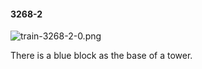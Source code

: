 #### 3268-2
![train-3268-2-0.png](https://github.com/lil-lab/nlvr/raw/master/nlvr/train/images/33/train-3268-2-0.png "train-3268-2-0.png")

There is a blue block as the base of a tower.